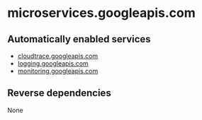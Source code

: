 # microservices.googleapis.com

## Automatically enabled services

* [cloudtrace.googleapis.com](../cloudtrace.googleapis.com/)
* [logging.googleapis.com](../logging.googleapis.com/)
* [monitoring.googleapis.com](../monitoring.googleapis.com/)

## Reverse dependencies

None
